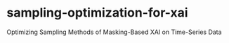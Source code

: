 # sampling-optimization-for-xai
Optimizing Sampling Methods of Masking-Based XAI on Time-Series Data
